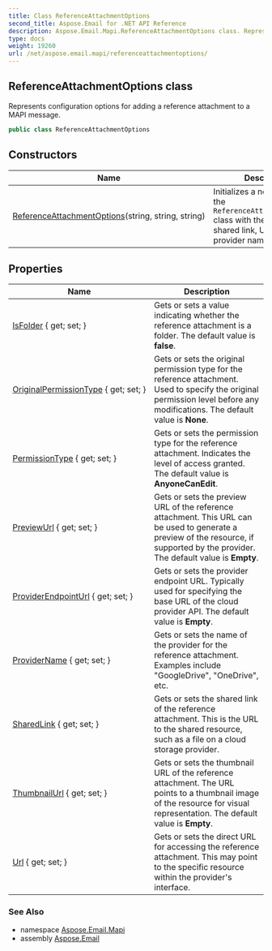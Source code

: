 ```yaml
---
title: Class ReferenceAttachmentOptions
second_title: Aspose.Email for .NET API Reference
description: Aspose.Email.Mapi.ReferenceAttachmentOptions class. Represents configuration options for adding a reference attachment to a MAPI message
type: docs
weight: 19260
url: /net/aspose.email.mapi/referenceattachmentoptions/
---
```

## ReferenceAttachmentOptions class

Represents configuration options for adding a reference attachment to a MAPI message.

```csharp
public class ReferenceAttachmentOptions
```

## Constructors

| Name | Description |
| --- | --- |
| [ReferenceAttachmentOptions](referenceattachmentoptions/)(string, string, string) | Initializes a new instance of the `ReferenceAttachmentOptions` class with the specified shared link, URL, and provider name. |

## Properties

| Name | Description |
| --- | --- |
| [IsFolder](../../aspose.email.mapi/referenceattachmentoptions/isfolder/) { get; set; } | Gets or sets a value indicating whether the reference attachment is a folder. The default value is **false**. |
| [OriginalPermissionType](../../aspose.email.mapi/referenceattachmentoptions/originalpermissiontype/) { get; set; } | Gets or sets the original permission type for the reference attachment. Used to specify the original permission level before any modifications. The default value is **None**. |
| [PermissionType](../../aspose.email.mapi/referenceattachmentoptions/permissiontype/) { get; set; } | Gets or sets the permission type for the reference attachment. Indicates the level of access granted. The default value is **AnyoneCanEdit**. |
| [PreviewUrl](../../aspose.email.mapi/referenceattachmentoptions/previewurl/) { get; set; } | Gets or sets the preview URL of the reference attachment. This URL can be used to generate a preview of the resource, if supported by the provider. The default value is **Empty**. |
| [ProviderEndpointUrl](../../aspose.email.mapi/referenceattachmentoptions/providerendpointurl/) { get; set; } | Gets or sets the provider endpoint URL. Typically used for specifying the base URL of the cloud provider API. The default value is **Empty**. |
| [ProviderName](../../aspose.email.mapi/referenceattachmentoptions/providername/) { get; set; } | Gets or sets the name of the provider for the reference attachment. Examples include "GoogleDrive", "OneDrive", etc. |
| [SharedLink](../../aspose.email.mapi/referenceattachmentoptions/sharedlink/) { get; set; } | Gets or sets the shared link of the reference attachment. This is the URL to the shared resource, such as a file on a cloud storage provider. |
| [ThumbnailUrl](../../aspose.email.mapi/referenceattachmentoptions/thumbnailurl/) { get; set; } | Gets or sets the thumbnail URL of the reference attachment. The URL points to a thumbnail image of the resource for visual representation. The default value is **Empty**. |
| [Url](../../aspose.email.mapi/referenceattachmentoptions/url/) { get; set; } | Gets or sets the direct URL for accessing the reference attachment. This may point to the specific resource within the provider's interface. |

### See Also

* namespace [Aspose.Email.Mapi](../../aspose.email.mapi/)
* assembly [Aspose.Email](../../)


